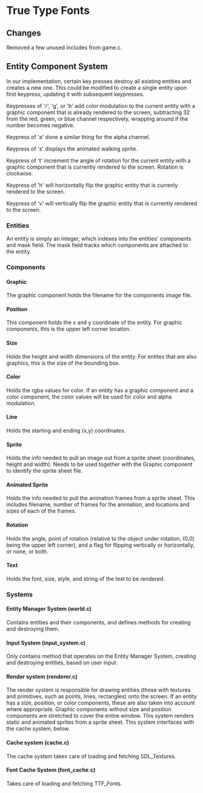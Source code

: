 # True Type Fonts

## Changes
Removed a few unused includes from game.c.

## Entity Component System
In our implementation, certain key presses destroy all existing entities and creates
a new one.  This could be modified to create a single entity upon first
keypress, updating it with subsequent keypresses.

Keypresses of 'r', 'g', or 'b' add color modulation to the current entity with a
graphic component that is already rendered to the screen, subtracting 32 from
the red, green, or blue channel respectively, wrapping around if the number becomes
negative.

Keypress of 'a' done a similar thing for the alpha channel.

Keypress of 's' displays the animated walking sprite.

Keypress of 't' increment the angle of rotation for the current entity with a
graphic component that is currently rendered to the screen.  Rotation is
clockwise.

Keypress of 'h' will horizontally flip the graphic entity that is currenly
rendered to the screen.

Keypress of 'v' will vertically flip the graphic entity that is currently
rendered to the screen.

### Entities
An entity is simply an integer, which indexes into the entities' components and
mask field.  The mask field tracks which components are attached to the
entity.

### Components
#### Graphic
The graphic component holds the filename for the components image file.
#### Position
This component holds the x and y coordinate of the entity.  For graphic
components, this is the upper left corner location.
#### Size
Holds the height and width dimensions of the entity.  For entites that are also
graphics, this is the size of the bounding box.
#### Color
Holds the rgba values for color.  If an entity has a graphic component and a
color component, the color values will be used for color and alpha modulation.
#### Line
Holds the starting and ending (x,y) coordinates.
#### Sprite
Holds the info needed to pull an image out from a sprite sheet (coordinates,
height and width).  Needs to be used together with the Graphic component to
identify the sprite sheet file.
#### Animated Sprite
Holds the info needed to pull the animation frames from a sprite sheet.  This
includes filename, number of frames for the animation, and locations and sizes
of each of the frames.
#### Rotation
Holds the angle, point of rotation (relative to the object under rotation, (0,0)
being the upper left corner), and a flag for flipping vertically or
horizontally, or none, or both.
#### Text
Holds the font, size, style, and string of the text to be rendered.

### Systems
#### Entity Manager System (world.c)
Contains entities and their components, and defines methods for creating and
destroying them.
#### Input System (input\_system.c)
Only contains method that operates on the Entity Manager System, creating and
destroying entities, based on user input.
#### Render system (renderer.c)
The render system is responsible for drawing entities (those with textures and
primitives, such as points, lines, rectangles) onto the screen.  If an entity has a size, position, or color components, these
are also taken into account where appropriate.  Graphic components without size and position
components are stretched to
cover the entire window.  This system renders static and animated sprites from a
sprite sheet.  This system interfaces with the cache system, below.
#### Cache system (cache.c)
The cache system takes care of loading and fetching SDL\_Textures.
#### Font Cache System (font\_cache.c)
Takes care of loading and fetching TTF\_Fonts.
